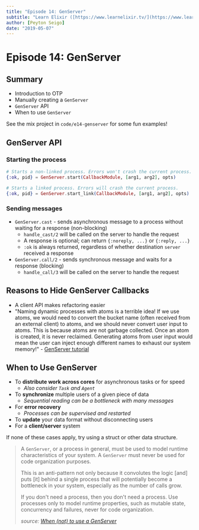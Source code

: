 ```yaml
---
title: "Episode 14: GenServer"
subtitle: "Learn Elixir ([https://www.learnelixir.tv/](https://www.learnelixir.tv/))"
author: [Peyton Seigo]
date: "2019-05-07"
---
```


# Episode 14: GenServer

## Summary

- Introduction to OTP
- Manually creating a `GenServer`
- `GenServer` API
- When to use `GenServer`

See the mix project in `code/e14-genserver` for some fun examples!

## GenServer API

### Starting the process

```elixir
# Starts a non-linked process. Errors won't crash the current process.
{:ok, pid} = GenServer.start(CallbackModule, [arg1, arg2], opts)

# Starts a linked process. Errors will crash the current process.
{:ok, pid} = GenServer.start_link(CallbackModule, [arg1, arg2], opts)
```

### Sending messages

- `GenServer.cast` - sends asynchronous message to a process without waiting for a response (non-blocking)
  - `handle_cast/2` will be called on the server to handle the request
  - A response is optional; can return `{:noreply, ...}` or `{:reply, ...}`
  - `:ok` is always returned, regardless of whether destination `server` received a response
- `GenServer.call/2` - sends synchronous message and waits for a response (blocking)
  - `handle_call/3` will be called on the server to handle the request

## Reasons to Hide GenServer Callbacks

- A client API makes refactoring easier
- "Naming dynamic processes with atoms is a terrible idea! If we use atoms, we would need to convert the bucket name (often received from an external client) to atoms, and we should never convert user input to atoms. This is because atoms are not garbage collected. Once an atom is created, it is never reclaimed. Generating atoms from user input would mean the user can inject enough different names to exhaust our system memory!" - [GenServer tutorial](https://elixir-lang.org/getting-started/mix-otp/genserver.html)

## When to Use GenServer

- To **distribute work across cores** for asynchronous tasks or for speed
  - _Also consider `Task` and `Agent`_
- To **synchronize** multiple users of a given piece of data
  - _Sequential reading can be a bottleneck with many messages_
- For **error recovery**
  - _Processes can be supervised and restarted_
- To **update** your data format without disconnecting users
- For a **client/server** system

If none of these cases apply, try using a struct or other data structure.

> A `GenServer`, or a process in general, must be used to model runtime characteristics of your system. A `GenServer` must never be used for code organization purposes.
>
> This is an anti-pattern not only because it convolutes the logic [and] puts [it] behind a single process that will potentially become a bottleneck in your system, especially as the number of calls grow.
>
> If you don't need a process, then you don't need a process. Use processes only to model runtime properties, such as mutable state, concurrency and failures, never for code organization.
>
> _source: [When (not) to use a GenServer](https://hexdocs.pm/elixir/GenServer.html#module-when-not-to-use-a-genserver)_
